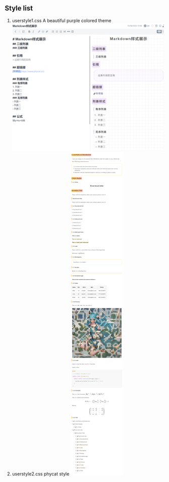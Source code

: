## Style list
1. userstyle1.css       A beautiful purple colored theme
    ![A beautiful purple colored theme](/userstyle/userstyless1.png)
2. userstyle2.css    phycat style
   ![ phycat style](/userstyle/userstyless2.png)
